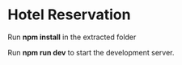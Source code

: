 # Hotel Reservation

Run <b>npm install</b> in the extracted folder

Run <b>npm run dev</b> to start the development server.
